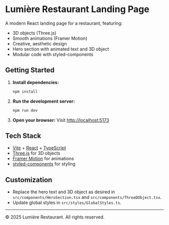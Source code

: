 # Lumière Restaurant Landing Page

A modern React landing page for a restaurant, featuring:
- 3D objects (Three.js)
- Smooth animations (Framer Motion)
- Creative, aesthetic design
- Hero section with animated text and 3D object
- Modular code with styled-components

## Getting Started

1. **Install dependencies:**
   ```sh
   npm install
   ```
2. **Run the development server:**
   ```sh
   npm run dev
   ```
3. **Open your browser:**
   Visit [http://localhost:5173](http://localhost:5173)

## Tech Stack
- [Vite](https://vitejs.dev/) + [React](https://react.dev/) + [TypeScript](https://www.typescriptlang.org/)
- [Three.js](https://threejs.org/) for 3D objects
- [Framer Motion](https://www.framer.com/motion/) for animations
- [styled-components](https://styled-components.com/) for styling

## Customization
- Replace the hero text and 3D object as desired in `src/components/HeroSection.tsx` and `src/components/ThreeDObject.tsx`.
- Update global styles in `src/styles/GlobalStyles.ts`.

---

© 2025 Lumière Restaurant. All rights reserved.
